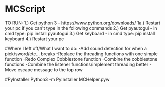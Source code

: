 # MCScript

TO RUN:
1.) Get python 3 - https://www.python.org/downloads/
1a.) Restart your pc if you can't type in the following commands
2.) Get pyautogui - in cmd type: pip install pyautogui
3.) Get keyboard - in cmd type: pip install keyboard
4.) Restart your pc

#Where I left off/What I want to do:
-Add sound detection for when a pick/sword/etc... breaks
-Replace the threading functions with one simple function
-Redo Complex Cobblestone function
-Combine the cobblestone functions
-Combine the listener functions/implement threading better
-Move escape message to the top row

#PyInstaller
Python3 -m PyInstaller MCHelper.pyw
